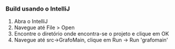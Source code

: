 ### Build usando o IntelliJ
1. Abra o IntelliJ
2. Navegue até File > Open
3. Encontre o diretório onde encontra-se o projeto e clique em OK
4. Navegue até src->GrafoMain, clique em Run -> Run 'grafomain'
